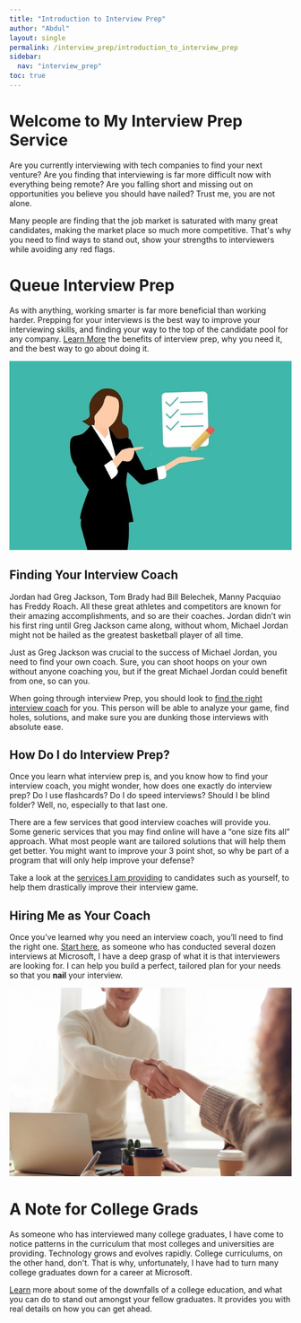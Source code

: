 ```yaml
---
title: "Introduction to Interview Prep"
author: "Abdul"
layout: single
permalink: /interview_prep/introduction_to_interview_prep
sidebar:
  nav: "interview_prep"
toc: true
---
```

# Welcome to My Interview Prep Service

Are you currently interviewing with tech companies to find your next venture? Are you finding that interviewing is far more difficult now with everything being remote? Are you falling short and missing out on opportunities you believe you should have nailed? Trust me, you are not alone.

Many people are finding that the job market is saturated with many great candidates, making the market place so much more competitive. That's why you need to find ways to stand out, show your strengths to interviewers while avoiding any red flags.

# Queue Interview Prep

As with anything, working smarter is far more beneficial than working harder. Prepping for your interviews is the best way to improve your interviewing skills, and finding your way to the top of the candidate pool for any company. [Learn More](/interview_prep/what_is_interview_prep_and_why_you_need_it) the benefits of interview prep, why you need it, and the best way to go about doing it.

![checklist](/assets/images/checklist.jpg)
## Finding Your Interview Coach

Jordan had Greg Jackson, Tom Brady had Bill Belechek, Manny Pacquiao has Freddy Roach. All these great athletes and competitors are known for their amazing accomplishments, and so are their coaches. Jordan didn’t win his first ring until Greg Jackson came along, without whom, Michael Jordan might not be hailed as the greatest basketball player of all time.

Just as Greg Jackson was crucial to the success of Michael Jordan, you need to find your own coach. Sure, you can shoot hoops on your own without anyone coaching you, but if the great Michael Jordan could benefit from one, so can you.

When going through interview Prep, you should look to [find the right interview coach](/interview_prep/finding_the_right_interview_coach) for you. This person will be able to analyze your game, find holes, solutions, and make sure you are dunking those interviews with absolute ease.

## How Do I do Interview Prep?

Once you learn what interview prep is, and you know how to find your interview coach, you might wonder, how does one exactly do interview prep? Do I use flashcards? Do I do speed interviews? Should I be blind folder? Well, no, especially to that last one.

There are a few services that good interview coaches will provide you. Some generic services that you may find online will have a “one size fits all” approach. What most people want are tailored solutions that will help them get better. You might want to improve your 3 point shot, so why be part of a program that will only help improve your defense?

Take a look at the [services I am providing](/interview_prep/services_provided) to candidates such as yourself, to help them drastically improve their interview game.

## Hiring Me as Your Coach

Once you’ve learned why you need an interview coach, you’ll need to find the right one. [Start here](/interview_prep/contact_me_and_start_today), as someone who has conducted several dozen interviews at Microsoft, I have a deep grasp of what it is that interviewers are looking for. I can help you build a perfect, tailored plan for your needs so that you __nail__ your interview.

![handshake](/assets/images/handshake-1.jpg)

# A Note for College Grads

As someone who has interviewed many college graduates, I have come to notice patterns in the curriculum that most colleges and universities are providing. Technology grows and evolves rapidly. College curriculums, on the other hand, don't. That is why, unfortunately, I have had to turn many college graduates down for a career at Microsoft.

[Learn](/interview_prep/how_college_fails_to_provide_real-world_knowledge) more about some of the downfalls of a college education, and what you can do to stand out amongst your fellow graduates. It provides you with real details on how you can get ahead.
